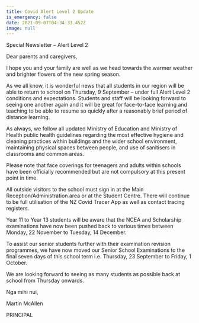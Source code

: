 ```yaml
---
title: Covid Alert Level 2 Update
is_emergency: false
date: 2021-09-07T04:34:33.452Z
image: null
---
```



Special Newsletter – Alert Level 2

Dear parents and caregivers,

I hope you and your family are well as we head towards the warmer weather and brighter flowers of the new spring season.

As we all know, it is wonderful news that all students in our region will be able to return to school on Thursday, 9 September – under full Alert Level 2 conditions and expectations. Students and staff will be looking forward to seeing one another again and it will be great for face-to-face learning and teaching to be able to resume so quickly after a reasonably brief period of distance learning.

As always, we follow all updated Ministry of Education and Ministry of Health public health guidelines regarding the most effective hygiene and cleaning practices within buildings and the wider school environment, maintaining physical spaces between people, and use of sanitisers in classrooms and common areas.

Please note that face coverings for teenagers and adults within schools have been officially recommended but are not compulsory at this present point in time.

All outside visitors to the school must sign in at the Main Reception/Administration area or at the Student Centre. There will continue to be full utilisation of the NZ Covid Tracer App as well as contact tracing registers.

Year 11 to Year 13 students will be aware that the NCEA and Scholarship examinations have now been pushed back to various times between Monday, 22 November to Tuesday, 14 December.

To assist our senior students further with their examination revision programmes, we have now moved our Senior School Examinations to the final seven days of this school term i.e. Thursday, 23 September to Friday, 1 October.

We are looking forward to seeing as many students as possible back at school from Thursday onwards.

Nga mihi nui,

Martin McAllen

PRINCIPAL